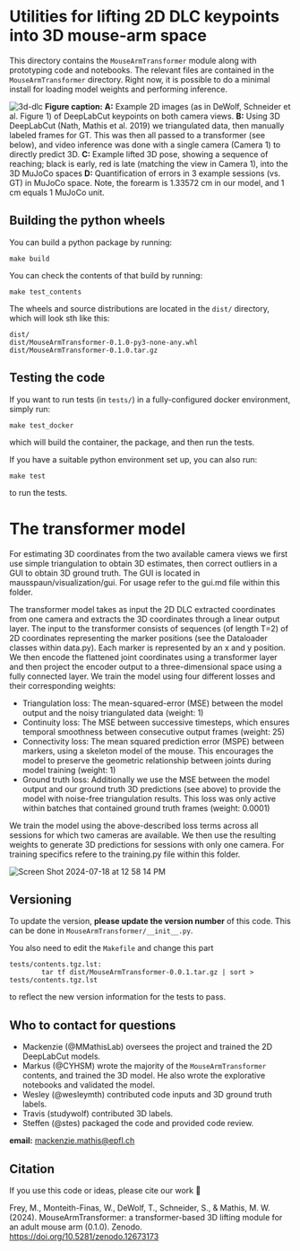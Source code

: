 # Utilities for lifting 2D DLC keypoints into 3D mouse-arm space

This directory contains the `MouseArmTransformer` module along with prototyping code and notebooks.
The relevant files are contained in the `MouseArmTransformer` directory. Right now, it is possible
to do a minimal install for loading model weights and performing inference.

![3d-dlc](https://github.com/AdaptiveMotorControlLab/MouseArmTransformer/assets/28102185/cce98f67-9ef8-48fb-b1c8-6cc34aafdd1f)
**Figure caption:**
**A:** Example 2D images (as in DeWolf, Schneider et al. Figure 1) of DeepLabCut keypoints on both camera views. 
**B:** Using 3D DeepLabCut (Nath, Mathis et al. 2019) we triangulated data, then manually labeled frames for GT. This was then all passed to a transformer (see below), and video inference was done with a single camera (Camera 1) to directly predict 3D.
**C:** Example lifted 3D pose, showing a sequence of reaching; black is early, red is late (matching the view in Camera 1), into the 3D MuJoCo spaces
**D:** Quantification of errors in 3 example sessions (vs. GT) in MuJoCo space. Note, the forearm is 1.33572 cm in our model, and 1 cm equals 1 MuJoCo unit.


## Building the python wheels

You can build a python package by running:

```
make build
```

You can check the contents of that build by running:

```
make test_contents
```

The wheels and source distributions are located in the `dist/` directory, which will look
sth like this:

```
dist/                                           
dist/MouseArmTransformer-0.1.0-py3-none-any.whl 
dist/MouseArmTransformer-0.1.0.tar.gz           
```

## Testing the code

If you want to run tests (in `tests/`) in a fully-configured docker environment, simply run:

```
make test_docker
```

which will build the container, the package, and then run the tests.

If you have a suitable python environment set up, you can also run:

```
make test
```

to run the tests.


# The transformer model

For estimating 3D coordinates from the two available camera views we first use simple triangulation to obtain 3D estimates, then correct outliers in a GUI to obtain 3D ground truth. The GUI is located in mausspaun/visualization/gui. For usage refer to the gui.md file within this folder. 

The transformer model takes as input the 2D DLC extracted coordinates from one camera and extracts the 3D coordinates through a linear output layer. 
The input to the transformer consists of sequences (of length T=2) of 2D coordinates representing the marker positions (see the Dataloader classes within data.py). Each marker is represented by an x and y position. We then encode the flattened joint coordinates using a transformer layer and then project the encoder output to a three-dimensional space using a fully connected layer. We train the model using four different losses and their corresponding weights:
- Triangulation loss: The mean-squared-error (MSE) between the model output and the noisy triangulated data (weight: 1)
- Continuity loss: The MSE between successive timesteps, which ensures temporal smoothness between consecutive output frames (weight: 25)
- Connectivity loss: The mean squared prediction error (MSPE) between markers, using a skeleton model of the mouse. This encourages the model to preserve the geometric relationship between joints during model training (weight: 1)
- Ground truth loss: Additionally we use the MSE between the model output and our ground truth 3D predictions  (see above) to provide the model with noise-free triangulation results. This loss was only active within batches that contained ground truth frames (weight: 0.0001)

We train the model using the above-described loss terms across all sessions for which two cameras are available. We then use the resulting weights to generate 3D predictions for sessions with only one camera. For training specifics refere to the training.py file within this folder.

![Screen Shot 2024-07-18 at 12 58 14 PM](https://github.com/user-attachments/assets/7ebfa345-d634-4f89-bd51-d592b24c6a3c)


## Versioning

To update the version, **please update
the version number** of this code. This can be done in `MouseArmTransformer/__init__.py`. 

You also need to edit the `Makefile` and change this part

```
tests/contents.tgz.lst:                                                              
        tar tf dist/MouseArmTransformer-0.0.1.tar.gz | sort > tests/contents.tgz.lst 
```

to reflect the new version information for the tests to pass.

## Who to contact for questions

- Mackenzie (@MMathisLab) oversees the project and trained the 2D DeepLabCut models.
- Markus (@CYHSM) wrote the majority of the `MouseArmTransformer` contents, and trained the 3D model.
  He also wrote the explorative notebooks and validated the model.
- Wesley (@wesleymth) contributed code inputs and 3D ground truth labels.
- Travis (studywolf) contributed 3D labels.
- Steffen (@stes) packaged the code and provided code review.

**email:** mackenzie.mathis@epfl.ch


## Citation 

If you use this code or ideas, please cite our work 🤗

Frey, M., Monteith-Finas, W., DeWolf, T., Schneider, S., & Mathis, M. W. (2024). MouseArmTransformer: a transformer-based 3D lifting module for an adult mouse arm (0.1.0). Zenodo. https://doi.org/10.5281/zenodo.12673173
